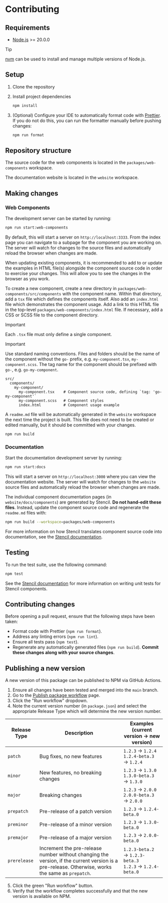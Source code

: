 # Contributing

## Requirements

- [Node.js](https://nodejs.org/) >= 20.0.0

<!-- prettier-ignore-start -->
> [!TIP]
> [nvm](https://github.com/nvm-sh/nvm) can be used to install and manage multiple versions of Node.js.
<!-- prettier-ignore-end -->

## Setup

1. Clone the repository
2. Install project dependencies

   ```bash
   npm install
   ```

3. (Optional) Configure your IDE to automatically format code with [Prettier](https://prettier.io/docs/en/editors). If you do not do this, you can run the formatter manually before pushing changes:

   ```bash
   npm run format
   ```

## Repository structure

The source code for the web components is located in the `packages/web-components` workspace.

The documentation website is located in the `website` workspace.

## Making changes

### Web Components

The development server can be started by running:

```bash
npm run start:web-components
```

By default, this will start a server on `http://localhost:3333`. From the index page you can navigate to a subpage for the component you are working on. The server will watch for changes to the source files and automatically reload the browser when changes are made.

When updating existing components, it is recommended to add to or update the examples in HTML file(s) alongside the component source code in order to exercise your changes. This will allow you to see the changes in the browser as you work.

To create a new component, create a new directory in `packages/web-components/src/components` with the component name. Within that directory, add a `tsx` file which defines the components itself. Also add an `index.html` file which demonstrates the component usage. Add a link to this HTML file in the top-level `packages/web-components/index.html` file. If necessary, add a CSS or SCSS file to the component directory.

> [!IMPORTANT]
> Each `.tsx` file must only define a single component.

> [!IMPORTANT]
> Use standard naming conventions. Files and folders should be the name of the component without the `go-` prefix, e.g. `my-component.tsx`, `my-component.scss`. The tag name for the component should be prefixed with `go-`, e.g. `go-my-component`.

```text
src/
  components/
    my-component/
      my-component.tsx    # Component source code, defining `tag: 'go-my-component'`
      my-component.scss   # Component styles
      index.html          # Component usage example
```

A `readme.md` file will be automatically generated in the `website` workspace the next time the project is built. This file does not need to be created or edited manually, but it should be committed with your changes.

```bash
npm run build
```

### Documentation

Start the documentation development server by running:

```bash
npm run start:docs
```

This will start a server on `http://localhost:3000` where you can view the documentation website. The server will watch for changes to the `website` source files and automatically reload the browser when changes are made.

The individual component documentation pages (in `website/docs/components`) are generated by Stencil. **Do not hand-edit these files**. Instead, update the component source code and regenerate the `readme.md` files with:

```bash
npm run build --workspace=packages/web-components
```

For more information on how Stencil translates component source code into documentation, see the [Stencil documentation](https://stenciljs.com/docs/docs-readme#readme-sections).

## Testing

To run the test suite, use the following command:

```bash
npm test
```

See the [Stencil documentation](https://stenciljs.com/docs/unit-testing) for more information on writing unit tests for Stencil components.

## Contributing changes

Before opening a pull request, ensure that the following steps have been taken:

- Format code with Prettier (`npm run format`).
- Address any linting errors (`npm run lint`).
- Ensure all tests pass (`npm test`).
- Regenerate any automatically generated files (`npm run build`). **Commit these changes along with your source changes**.

## Publishing a new version

A new version of this package can be published to NPM via GitHub Actions.

1. Ensure all changes have been tested and merged into the `main` branch.
2. Go to the [Publish package workflow](https://github.com/geneontology/web-components/actions/workflows/publish.yaml) page.
3. Click the "Run workflow" dropdown.
4. Note the current version number (in `package.json`) and select the appropriate Release Type which will determine the new version number.

| Release Type | Description                                                                                                                                      | Examples (current version &rarr; new version)                         |
| ------------ | ------------------------------------------------------------------------------------------------------------------------------------------------ | --------------------------------------------------------------------- |
| `patch`      | Bug fixes, no new features                                                                                                                       | `1.2.3` &rarr; `1.2.4`<br>`1.2.4-beta.3` &rarr; `1.2.4`               |
| `minor`      | New features, no breaking changes                                                                                                                | `1.2.3` &rarr; `1.3.0`<br>`1.3.0-beta.3` &rarr; `1.3.0`               |
| `major`      | Breaking changes                                                                                                                                 | `1.2.3` &rarr; `2.0.0`<br>`2.0.0-beta.3` &rarr; `2.0.0`               |
| `prepatch`   | Pre-release of a patch version                                                                                                                   | `1.2.3` &rarr; `1.2.4-beta.0`                                         |
| `preminor`   | Pre-release of a minor version                                                                                                                   | `1.2.3` &rarr; `1.3.0-beta.0`                                         |
| `premajor`   | Pre-release of a major version                                                                                                                   | `1.2.3` &rarr; `2.0.0-beta.0`                                         |
| `prerelease` | Increment the pre-release number without changing the version, if the current version is a pre-release. Otherwise, works the same as `prepatch`. | `1.2.3-beta.2` &rarr; `1.2.3-beta.3`<br>`1.2.3` &rarr; `1.2.4-beta.0` |

5. Click the green "Run workflow" button.
6. Verify that the workflow completes successfully and that the new version is available on NPM.
